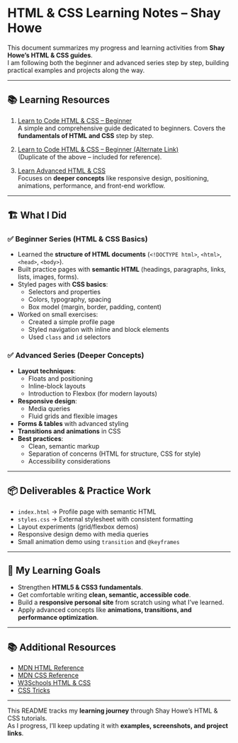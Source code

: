 # HTML & CSS Learning Notes – Shay Howe

This document summarizes my progress and learning activities from **Shay Howe’s HTML & CSS guides**.  
I am following both the beginner and advanced series step by step, building practical examples and projects along the way.

---

## 📚 Learning Resources

1. [Learn to Code HTML & CSS – Beginner](https://learn.shayhowe.com/html-css/)  
   A simple and comprehensive guide dedicated to beginners. Covers the **fundamentals of HTML and CSS** step by step.

2. [Learn to Code HTML & CSS – Beginner (Alternate Link)](https://learn.shayhowe.com/html-css/)  
   (Duplicate of the above – included for reference).

3. [Learn Advanced HTML & CSS](https://learn.shayhowe.com/advanced-html-css)  
   Focuses on **deeper concepts** like responsive design, positioning, animations, performance, and front-end workflow.

---

## 🏗️ What I Did

### ✅ Beginner Series (HTML & CSS Basics)

- Learned the **structure of HTML documents** (`<!DOCTYPE html>`, `<html>`, `<head>`, `<body>`).
- Built practice pages with **semantic HTML** (headings, paragraphs, links, lists, images, forms).
- Styled pages with **CSS basics**:
  - Selectors and properties
  - Colors, typography, spacing
  - Box model (margin, border, padding, content)
- Worked on small exercises:
  - Created a simple profile page
  - Styled navigation with inline and block elements
  - Used `class` and `id` selectors

### ✅ Advanced Series (Deeper Concepts)

- **Layout techniques**:
  - Floats and positioning
  - Inline-block layouts
  - Introduction to Flexbox (for modern layouts)
- **Responsive design**:
  - Media queries
  - Fluid grids and flexible images
- **Forms & tables** with advanced styling
- **Transitions and animations** in CSS
- **Best practices**:
  - Clean, semantic markup
  - Separation of concerns (HTML for structure, CSS for style)
  - Accessibility considerations

---

## 📦 Deliverables & Practice Work

- `index.html` → Profile page with semantic HTML
- `styles.css` → External stylesheet with consistent formatting
- Layout experiments (grid/flexbox demos)
- Responsive design demo with media queries
- Small animation demo using `transition` and `@keyframes`

---

## 🚀 My Learning Goals

- Strengthen **HTML5 & CSS3 fundamentals**.
- Get comfortable writing **clean, semantic, accessible code**.
- Build a **responsive personal site** from scratch using what I’ve learned.
- Apply advanced concepts like **animations, transitions, and performance optimization**.

---

## 📚 Additional Resources

- [MDN HTML Reference](https://developer.mozilla.org/en-US/docs/Web/HTML)
- [MDN CSS Reference](https://developer.mozilla.org/en-US/docs/Web/CSS)
- [W3Schools HTML & CSS](https://www.w3schools.com/)
- [CSS Tricks](https://css-tricks.com/)

---

This README tracks my **learning journey** through Shay Howe’s HTML & CSS tutorials.  
As I progress, I’ll keep updating it with **examples, screenshots, and project links**.
